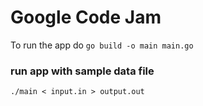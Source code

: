 # Google Code Jam

To run the app do
 `go build -o main main.go`
 
 ### run app with sample data file
 `./main < input.in > output.out`
